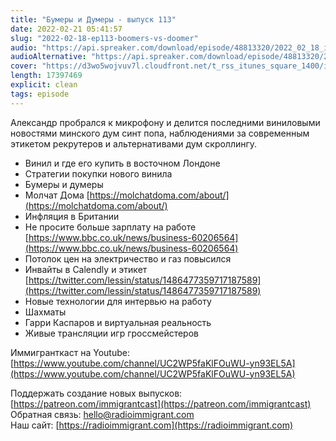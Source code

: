 ```yaml
---
title: "Бумеры и Думеры - выпуск 113"
date: 2022-02-21 05:41:57
slug: "2022-02-18-ep113-boomers-vs-doomer"
audio: "https://api.spreaker.com/download/episode/48813320/2022_02_18_icast_ep113_boomers_vs_doomers.mp3"
audioAlternative: "https://api.spreaker.com/download/episode/48813320/2022_02_18_icast_ep113_boomers_vs_doomers.mp3"
cover: "https://d3wo5wojvuv7l.cloudfront.net/t_rss_itunes_square_1400/images.spreaker.com/original/feadc5242f0f21fa26dde0aa4a1cd7d8.jpg"
length: 17397469
explicit: clean
tags: episode
---
```


Александр пробрался к микрофону и делится последними виниловыми новостями минского дум синт попа, наблюдениями за современным этикетом рекрутеров и альтернативами дум скроллингу.  
  
* Винил и где его купить в восточном Лондоне  
* Стратегии покупки нового винила  
* Бумеры и думеры  
* Молчат Дома [https://molchatdoma.com/about/](https://molchatdoma.com/about/)  
* Инфляция в Британии  
* Не просите больше зарплату на работе [https://www.bbc.co.uk/news/business-60206564](https://www.bbc.co.uk/news/business-60206564)  
* Потолок цен на электричество и газ повысился  
* Инвайты в Calendly и этикет [https://twitter.com/lessin/status/1486477359717187589](https://twitter.com/lessin/status/1486477359717187589)  
* Новые технологии для интервью на работу  
* Шахматы  
* Гарри Каспаров и виртуальная реальность  
* Живые трансляции игр гроссмейстеров  
  
Иммигранткаст на Youtube: [https://www.youtube.com/channel/UC2WP5faKlFOuWU-yn93EL5A](https://www.youtube.com/channel/UC2WP5faKlFOuWU-yn93EL5A)  
  
Поддержать создание новых выпусков: [https://patreon.com/immigrantcast](https://patreon.com/immigrantcast)  
Обратная связь: [hello@radioimmigrant.com](mailto:hello@radioimmigrant.com)  
Наш сайт: [https://radioimmigrant.com](https://radioimmigrant.com)
